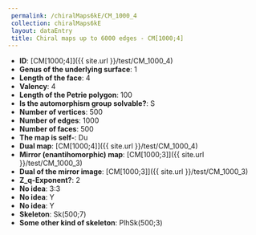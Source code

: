 ```yaml
--- 
 permalink: /chiralMaps6kE/CM_1000_4 
 collection: chiralMaps6kE
 layout: dataEntry
 title: Chiral maps up to 6000 edges - CM[1000;4]
---
```


- **ID**: [CM[1000;4]]({{ site.url }}/test/CM_1000_4)
- **Genus of the underlying surface**: 1
- **Length of the face**: 4
- **Valency**: 4
- **Length of the Petrie polygon**: 100
- **Is the automorphism group solvable?**: S
- **Number of vertices**: 500
- **Number of edges**: 1000
- **Number of faces**: 500
- **The map is self-**: Du
- **Dual map**: [CM[1000;4]]({{ site.url }}/test/CM_1000_4)
- **Mirror (enantihomorphic) map**: [CM[1000;3]]({{ site.url }}/test/CM_1000_3)
- **Dual of the mirror image**: [CM[1000;3]]({{ site.url }}/test/CM_1000_3)
- **Z_q-Exponent?**: 2
- **No idea**:  3:3
- **No idea**: Y
- **No idea**: Y
- **Skeleton**: Sk(500;7)
- **Some other kind of skeleton**: PlhSk(500;3)
